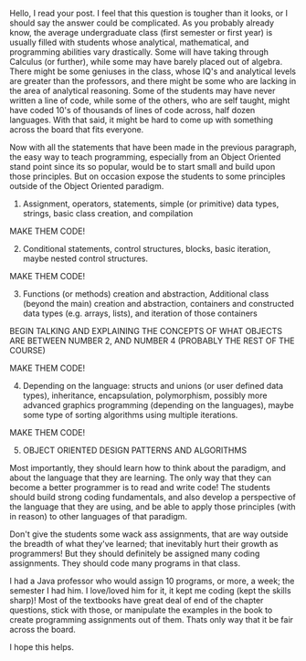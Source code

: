 Hello, I read your post. I feel that this question is tougher than it looks, or I should say the answer could be complicated. As you probably already know, the average undergraduate class (first semester or first year) is usually filled with students whose analytical, mathematical, and programming abilities vary drastically. Some will have taking through Calculus (or further), while some may have barely placed out of algebra. There might be some geniuses in the class, whose IQ's and analytical levels are greater than the professors, and there might be some who are lacking in the area of analytical reasoning. Some of the students may have never written a line of code, while some of the others, who are self taught, might have coded 10's of thousands of lines of code across, half dozen languages. With that said, it might be hard to come up with something across the board that fits everyone.

Now with all the statements that have been made in the previous paragraph, the easy way to teach programming, especially from an Object Oriented stand point since its so popular, would be to start small and build upon those principles. But on occasion expose the students to some principles outside of the Object Oriented paradigm.

1) Assignment, operators, statements, simple (or primitive) data types, strings, basic class creation, and compilation

MAKE THEM CODE!

2) Conditional statements, control structures, blocks, basic iteration, maybe nested control structures.

MAKE THEM CODE!

3) Functions (or methods) creation and abstraction, Additional class (beyond the main) creation and abstraction, containers and constructed data types (e.g. arrays, lists), and iteration of those containers

BEGIN TALKING AND EXPLAINING THE CONCEPTS OF WHAT OBJECTS ARE BETWEEN NUMBER 2, AND NUMBER 4 (PROBABLY THE REST OF THE COURSE)

MAKE THEM CODE!

4) Depending on the language: structs and unions (or user defined data types), inheritance, encapsulation, polymorphism, possibly more advanced graphics programming (depending on the languages), maybe some type of sorting algorithms using multiple iterations.

MAKE THEM CODE!

5) OBJECT ORIENTED DESIGN PATTERNS AND ALGORITHMS

Most importantly, they should learn how to think about the paradigm, and about the language that they are learning. The only way that they can become a better programmer is to read and write code! The students should build strong coding fundamentals, and also develop a perspective of the language that they are using, and be able to apply those principles (with in reason) to other languages of that paradigm.

Don't give the students some wack ass assignments, that are way outside the breadth of what they've learned; that inevitably hurt their growth as programmers! But they should definitely be assigned many coding assignments. They should code many programs in that class.

I had a Java professor who would assign 10 programs, or more, a week; the semester I had him. I love/loved him for it, it kept me coding (kept the skills sharp)! Most of the textbooks have great deal of end of the chapter questions, stick with those, or manipulate the examples in the book to create programming assignments out of them. Thats only way that it be fair across the board.

I hope this helps.
